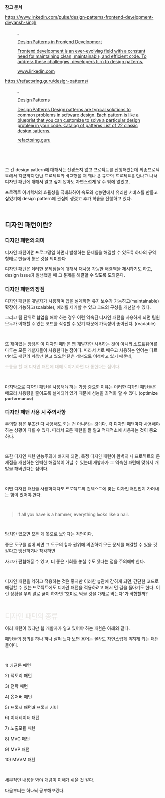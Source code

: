 <p data-ke-size="size16"><b>참고 문서</b></p>
<p data-ke-size="size16"><a href="https://www.linkedin.com/pulse/design-patterns-frontend-development-divyansh-singh" target="_blank" rel="noopener&nbsp;noreferrer">https://www.linkedin.com/pulse/design-patterns-frontend-development-divyansh-singh</a></p>
<figure id="og_1724293058399" contenteditable="false" data-ke-type="opengraph" data-ke-align="alignCenter" data-og-type="article" data-og-title="Design Patterns in Frontend Development" data-og-description="Frontend development is an ever-evolving field with a constant need for maintaining clean, maintainable, and efficient code. To address these challenges, developers turn to design patterns." data-og-host="www.linkedin.com" data-og-source-url="https://www.linkedin.com/pulse/design-patterns-frontend-development-divyansh-singh" data-og-url="https://www.linkedin.com/pulse/design-patterns-frontend-development-divyansh-singh" data-og-image="https://scrap.kakaocdn.net/dn/betcj2/hyWSgxVltS/rX2yYMGhmN4J38kPadku6K/img.png?width=1280&amp;height=720&amp;face=0_0_1280_720,https://scrap.kakaocdn.net/dn/6e65d/hyWSpayrtx/J1euC87IywI16WA9Jju9y0/img.png?width=1280&amp;height=720&amp;face=0_0_1280_720,https://scrap.kakaocdn.net/dn/b7TzhY/hyWSo3LcDO/PaILM0sXSV2VJncQElfJJ0/img.png?width=1280&amp;height=720&amp;face=0_0_1280_720"><a href="https://www.linkedin.com/pulse/design-patterns-frontend-development-divyansh-singh" target="_blank" rel="noopener" data-source-url="https://www.linkedin.com/pulse/design-patterns-frontend-development-divyansh-singh">
<div class="og-image" style="background-image: url('https://scrap.kakaocdn.net/dn/betcj2/hyWSgxVltS/rX2yYMGhmN4J38kPadku6K/img.png?width=1280&amp;height=720&amp;face=0_0_1280_720,https://scrap.kakaocdn.net/dn/6e65d/hyWSpayrtx/J1euC87IywI16WA9Jju9y0/img.png?width=1280&amp;height=720&amp;face=0_0_1280_720,https://scrap.kakaocdn.net/dn/b7TzhY/hyWSo3LcDO/PaILM0sXSV2VJncQElfJJ0/img.png?width=1280&amp;height=720&amp;face=0_0_1280_720');">&nbsp;</div>
<div class="og-text">
<p class="og-title" data-ke-size="size16">Design Patterns in Frontend Development</p>
<p class="og-desc" data-ke-size="size16">Frontend development is an ever-evolving field with a constant need for maintaining clean, maintainable, and efficient code. To address these challenges, developers turn to design patterns.</p>
<p class="og-host" data-ke-size="size16">www.linkedin.com</p>
</div>
</a></figure>
<p data-ke-size="size16"><a href="https://refactoring.guru/design-patterns/" target="_blank" rel="noopener&nbsp;noreferrer">https://refactoring.guru/design-patterns/</a></p>
<figure id="og_1724293062178" contenteditable="false" data-ke-type="opengraph" data-ke-align="alignCenter" data-og-type="website" data-og-title="Design Patterns" data-og-description="Design Patterns Design patterns are typical solutions to common problems in software design. Each pattern is like a blueprint that you can customize to solve a particular design problem in your code. Catalog of patterns List of 22 classic design patterns, " data-og-host="refactoring.guru" data-og-source-url="https://refactoring.guru/design-patterns/" data-og-url="https://refactoring.guru/design-patterns/" data-og-image="https://scrap.kakaocdn.net/dn/Exnl4/hyWSadpPgL/yLXDufORXGA7kBB9ukL8p0/img.png?width=476&amp;height=249&amp;face=0_0_476_249,https://scrap.kakaocdn.net/dn/bRhGAn/hyWSnX7cP3/Y3MIu2dVpM3p1DlFasgwpk/img.png?width=960&amp;height=245&amp;face=0_0_960_245,https://scrap.kakaocdn.net/dn/3a0CN/hyWSaYL7ca/D458xqB2M7jh4Y2VdyVnYk/img.png?width=835&amp;height=203&amp;face=0_0_835_203"><a href="https://refactoring.guru/design-patterns/" target="_blank" rel="noopener" data-source-url="https://refactoring.guru/design-patterns/">
<div class="og-image" style="background-image: url('https://scrap.kakaocdn.net/dn/Exnl4/hyWSadpPgL/yLXDufORXGA7kBB9ukL8p0/img.png?width=476&amp;height=249&amp;face=0_0_476_249,https://scrap.kakaocdn.net/dn/bRhGAn/hyWSnX7cP3/Y3MIu2dVpM3p1DlFasgwpk/img.png?width=960&amp;height=245&amp;face=0_0_960_245,https://scrap.kakaocdn.net/dn/3a0CN/hyWSaYL7ca/D458xqB2M7jh4Y2VdyVnYk/img.png?width=835&amp;height=203&amp;face=0_0_835_203');">&nbsp;</div>
<div class="og-text">
<p class="og-title" data-ke-size="size16">Design Patterns</p>
<p class="og-desc" data-ke-size="size16">Design Patterns Design patterns are typical solutions to common problems in software design. Each pattern is like a blueprint that you can customize to solve a particular design problem in your code. Catalog of patterns List of 22 classic design patterns,</p>
<p class="og-host" data-ke-size="size16">refactoring.guru</p>
</div>
</a></figure>
<p data-ke-size="size16">&nbsp;</p>
<p data-ke-size="size16">&nbsp;</p>
<p data-ke-size="size16">그 간 design pattern에 대해서는 신경쓰지 않고 프로젝트를 진행해왔는데 최종프로젝트에서 지금까지 만난 프로젝트와 비교했을 때 꽤나 큰 규모의 프로젝트를 만나고 나서 디자인 패턴에 대해서 알고 싶지 않아도 자연스럽게 알 수 밖에 없었고,</p>
<p data-ke-size="size16">프로젝트 아키텍처의 효율성을 극대화하여 속도와 성능면에서 유리한 서비스를 만들고 싶었기에 design pattern에 관심이 생겼고 추가 학습을 진행하고 있다.</p>
<p data-ke-size="size16">&nbsp;</p>
<h2 data-ke-size="size26">디자인 패턴이란?</h2>
<h3 data-ke-size="size23">디자인 패턴의 의미</h3>
<p data-ke-size="size16">디자인 패턴이란 프로그맹일 하면서 발생하는 문제들을 해결할 수 있도록 하나의 규약 형태로 만들어 놓은 것을 의미한다.</p>
<p data-ke-size="size16">디자인 패턴은 이러한 문제점들에 대해서 재사용 가능한 해결책을 제시하기도 하고, design issue가 발생했을 때 그 문제를 해결할 수 있도록 도와준다.</p>
<h3 data-ke-size="size23">디자인 패턴의 장점</h3>
<p data-ke-size="size16">디자인 패턴을 개발자가 사용하며 앱을 설계하면 유지 보수가 가능하고(maintainable) 확장이 가능하고(scalable), 에러를 제거할 수 있고 코드의 구성을 개선할 수 있다.</p>
<p data-ke-size="size16">그리고 팀 단위로 협업을 해야 하는 경우 이런 약속된 디자인 패턴을 사용하게 되면 팀원 모두가 이해할 수 있는 코드를 작성할 수 있기 때문에 가독성이 좋아진다. (readable)</p>
<p data-ke-size="size16">&nbsp;</p>
<p data-ke-size="size16">또 재미있는 장점은 이 디자인 패턴은 웹 개발자만 사용하는 것이 아니라 소프트웨어를 다루는 모든 개발자들이 사용한다는 점이다. 따라서 서로 배우고 사용하는 언어는 다르더라도 패턴의 이름만 알고 있으면 같은 개념으로 이해하고 있기 때문에,</p>
<p style="color: #c8c3bc; text-align: start;" data-darkreader-inline-color="" data-ke-size="size16">소통을 할 때 디자인 패턴에 대해 이야기하면 다 통한다는 점이다.</p>
<p data-ke-size="size16">&nbsp;</p>
<p data-ke-size="size16">마지막으로 디자인 패턴을 사용해야 하는 가장 중요한 이유는 이러한 디자인 패턴들은 메모리 사용량을 줄이도록 설계되어 있기 때문에 성능을 최적화 할 수 있다. (optimize performance)</p>
<h3 data-ke-size="size23">디자인 패턴 사용 시 주의사항</h3>
<p data-ke-size="size16">주의할 점은 무조건 다 사용해도 되는 건 아니라는 것이다. 각 디자인 패턴마다 사용해야 하는 상황이 다를 수 있다. 따라서 모든 패턴을 잘 알고 적재적소에 사용하는 것이 중요하다.</p>
<p data-ke-size="size16">&nbsp;</p>
<p data-ke-size="size16">또한 디자인 패턴 만능주의에 빠지게 되면, 특정 디자인 패턴이 완벽히 내 프로젝트의 문제점을 개선하는 완벽한 해결책이 아닐 수 있는데 개발자가 그 익숙한 패턴에 맞춰서 개발을 해버린다는 점이다.</p>
<p data-ke-size="size16">&nbsp;</p>
<p data-ke-size="size16">어떤 디자인 패턴을 사용하더라도 프로젝트의 컨텍스트에 맞는 디자인 패턴인지 가려내는 힘이 있어야 한다.</p>
<p data-ke-size="size16">&nbsp;</p>
<blockquote data-ke-style="style2">If all you have is a hammer, everything looks like a nail.</blockquote>
<p data-ke-size="size16">&nbsp;</p>
<p data-ke-size="size16">망치만 있으면 모든 게 못으로 보인다는 격언이다.</p>
<p data-ke-size="size16">좋은 도구를 얻게 되면 그 도구의 힘과 권위에 의존하여 모든 문제를 해결할 수 있을 것 같다고 맹신하거나 착각하면</p>
<p data-ke-size="size16">사고가 편협해질 수 있고, 더 좋은 기회를 놓칠 수도 있다는 점을 주의해야 한다.</p>
<p data-ke-size="size16">&nbsp;</p>
<p data-ke-size="size16">디자인 패턴을 익히고 적용하는 것은 좋지만 이러한 습관에 갇히게 되면, 간단한 코드로 해결할 수 있는 프로젝트에도 디자인 패턴을 적용하려고 해서 먼 길을 돌아기도 한다. 이런 상황을 우리 말로 굳이 하자면 "호미로 막을 것을 가래로 막는다"가 적합할까?</p>
<p data-ke-size="size16">&nbsp;</p>
<p data-ke-size="size16"><span style="color: #e8e6e3; font-size: 1.62em; letter-spacing: -1px; font-family: -apple-system, BlinkMacSystemFont, 'Helvetica Neue', 'Apple SD Gothic Neo', Arial, sans-serif; --darkreader-inline-color: #d8d4cf;" data-darkreader-inline-color="">디자인 패턴의 종류</span></p>
<p data-ke-size="size16">여러 패턴이 있지만 웹 개발자가 알고 있어야 하는 패턴은 아래와 같다.</p>
<p data-ke-size="size16">패턴들의 정의를 하나 하나 살펴 보다 보면 용어는 몰라도 자연스럽게 익히게 되는 패턴들이다.</p>
<p data-ke-size="size16">&nbsp;</p>
<p data-ke-size="size16">1) 싱글톤 패턴</p>
<p data-ke-size="size16">2) 팩토리 패턴</p>
<p data-ke-size="size16">3) 전략 패턴</p>
<p data-ke-size="size16">4) 옵저버 패턴</p>
<p data-ke-size="size16">5) 프록시 패턴과 프록시 서버</p>
<p data-ke-size="size16">6) 이터레이터 패턴</p>
<p data-ke-size="size16">7) 노출모듈 패턴</p>
<p data-ke-size="size16">8) MVC 패턴</p>
<p data-ke-size="size16">9) MVP 패턴</p>
<p data-ke-size="size16">10) MVVM 패턴</p>
<p data-ke-size="size16">&nbsp;</p>
<p data-ke-size="size16">세부적인 내용을 봐야 개념이 이해가 쉬울 것 같다.</p>
<p data-ke-size="size16">다음부터는 하나씩 공부해보겠다.</p>